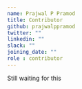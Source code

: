 ```yaml
---
name: Prajwal P Pramod
title: Contributor
github: prajwalppramod
twitter: ""
linkedin: ""
slack: ""
joining_date: ""
role : contributor
---
```


Still waiting for this
